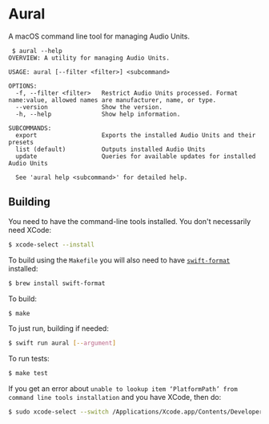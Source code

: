 # Aural

A macOS command line tool for managing Audio Units.

```
 $ aural --help
OVERVIEW: A utility for managing Audio Units.

USAGE: aural [--filter <filter>] <subcommand>

OPTIONS:
  -f, --filter <filter>   Restrict Audio Units processed. Format name:value, allowed names are manufacturer, name, or type.
  --version               Show the version.
  -h, --help              Show help information.

SUBCOMMANDS:
  export                  Exports the installed Audio Units and their presets
  list (default)          Outputs installed Audio Units
  update                  Queries for available updates for installed Audio Units

  See 'aural help <subcommand>' for detailed help.
```

## Building

You need to have the command-line tools installed. You don't necessarily need XCode:

```bash
$ xcode-select --install
```

To build using the `Makefile` you will also need to have 
[`swift-format`](https://github.com/apple/swift-format) installed:

```bash
$ brew install swift-format
```

To build:

```bash
$ make
```

To just run, building if needed:

```bash
$ swift run aural [--argument]
```

To run tests: 

```bash
$ make test
```

If you get an error about 
`unable to lookup item ‘PlatformPath’ from command line tools installation`
and you have XCode, then do:

```bash
$ sudo xcode-select --switch /Applications/Xcode.app/Contents/Developer
```